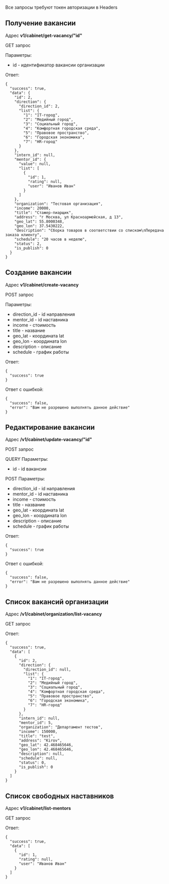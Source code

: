 Все запросы требуют токен авторизации в Headers

## Получение вакансии
Адрес **v1/cabinet/get-vacancy/"id"**

GET запрос

Параметры:
- id - идентификатор вакансии организации

Ответ:
```
{
  "success": true,
  "data": {
    "id": 2,
    "direction": {
      "direction_id": 2,
      "list": {
        "1": "IT-город",
        "2": "Медийный город",
        "3": "Социальный город",
        "4": "Комфортная городская среда",
        "5": "Правовое пространство",
        "6": "Городская экономика",
        "7": "HR-город"
      }
    },
    "intern_id": null,
    "mentor_id": {
      "value": null,
      "list": [
        {
          "id": 1,
          "rating": null,
          "user": "Иванов Иван"
        }
      ]
    },
    "organization": "Тестовая организация",
    "income": 20000,
    "title": "Стажер-пиарщик",
    "address": "г Москва, ул Красноармейская, д 13",
    "geo_lat": 55.8000348,
    "geo_lon": 37.5430222,
    "description": "Сборка товаров в соответствии со списком\nПередача заказа клиенту",
    "schedule": "20 часов в неделю",
    "status": 2,
    "is_publish": 0
  }
}
```
## Создание вакансии
Адрес **v1/cabinet/create-vacancy**

POST запрос

Параметры:
- direction_id - id направления
- mentor_id - id наставника
- income - стоимость
- title - название
- geo_lat - координата lat
- geo_lon - координата lon
- description - описание
- schedule - график работы

Ответ:
```
{
  "success": true
}
```
Ответ с ошибкой:
```
{
  "success": false,
  "error": "Вам не разрешено выполнять данное действие"
}
```
## Редактирование вакансии
Адрес **/v1/cabinet/update-vacancy/"id"**

POST запрос

QUERY Параметры:
- id - id вакансии

POST Параметры:
- direction_id - id направления
- mentor_id - id наставника
- income - стоимость
- title - название
- geo_lat - координата lat
- geo_lon - координата lon
- description - описание
- schedule - график работы

Ответ:
```
{
  "success": true
}
```
Ответ с ошибкой:
```
{
  "success": false,
  "error": "Вам не разрешено выполнять данное действие"
}
```
## Список вакансий организации
Адрес **/v1/cabinet/organization/list-vacancy**

GET запрос

Ответ:
```
{
  "success": true,
  "data": [
    {
      "id": 2,
      "direction": {
        "direction_id": null,
        "list": {
          "1": "IT-город",
          "2": "Медийный город",
          "3": "Социальный город",
          "4": "Комфортная городская среда",
          "5": "Правовое пространство",
          "6": "Городская экономика",
          "7": "HR-город"
        }
      },
      "intern_id": null,
      "mentor_id": 5,
      "organization": "Департамент тестов",
      "income": 150000,
      "title": "test",
      "address": "Kirov",
      "geo_lat": 42.468465646,
      "geo_lon": 42.468465646,
      "description": null,
      "schedule": null,
      "status": 0,
      "is_publish": 0
    }
  ]
}
```
## Список свободных наставников
Адрес **v1/cabinet/list-mentors**

GET запрос

Ответ:
```
{
  "success": true,
  "data": [
    {
      "id": 1,
      "rating": null,
      "user": "Иванов Иван"
    }
  ]
}
```